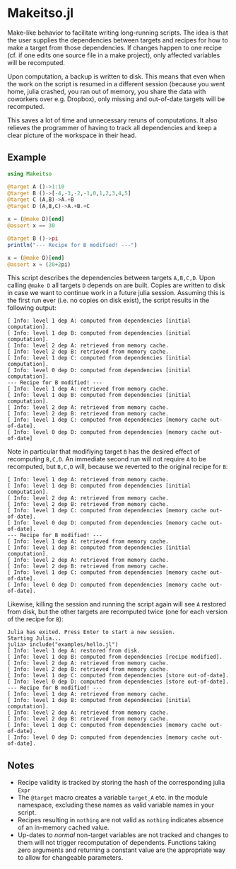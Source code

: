 # Makeitso.jl

Make-like behavior to facilitate writing long-running scripts. The idea is that the user supplies the dependencies between targets and recipes for how to make a target from those dependencies. If changes happen to one recipe (cf. if one edits one source file in a make project), only affected variables will be recomputed.

Upon computation, a backup is written to disk. This means that even when the work on the script is resumed in a different session (because you went home, julia crashed, you ran out of memory, you share the data with coworkers over e.g. Dropbox), only missing and out-of-date targets will be recomputed.

This saves a lot of time and unnecessary reruns of computations. It also relieves the programmer of having to track all dependencies and keep a clear picture of the workspace in their head.

## Example

```julia
using Makeitso

@target A ()->1:10
@target B ()->[-4,-3,-2,-1,0,1,2,3,4,5]
@target C (A,B)->A.+B
@target D (A,B,C)->A.+B.+C

x = (@make D)[end]
@assert x == 30

@target B ()->pi
println("--- Recipe for B modified! ---")

x = (@make D)[end]
@assert x ≈ (20+2pi)

```

This script describes the dependencies between targets `A,B,C,D`. Upon calling `@make D` all targets `D` depends on are built. Copies are written to disk in case we want to continue work in a future julia session. Assuming this is the first run ever (i.e. no copies on disk exist), the script results in the following output:

```
[ Info: level 1 dep A: computed from dependencies [initial computation].
[ Info: level 1 dep B: computed from dependencies [initial computation].
[ Info: level 2 dep A: retrieved from memory cache.
[ Info: level 2 dep B: retrieved from memory cache.
[ Info: level 1 dep C: computed from dependencies [initial computation].
[ Info: level 0 dep D: computed from dependencies [initial computation].
--- Recipe for B modified! ---
[ Info: level 1 dep A: retrieved from memory cache.
[ Info: level 1 dep B: computed from dependencies [initial computation].
[ Info: level 2 dep A: retrieved from memory cache.
[ Info: level 2 dep B: retrieved from memory cache.
[ Info: level 1 dep C: computed from dependencies [memory cache out-of-date].
[ Info: level 0 dep D: computed from dependencies [memory cache out-of-date]
```

Note in particular that modifiying target `B` has the desired effect of recomputing `B,C,D`. An immediate second run will not require `A` to be recomputed, but `B,C,D` will, because we reverted to the original recipe for `B`:

```
[ Info: level 1 dep A: retrieved from memory cache.
[ Info: level 1 dep B: computed from dependencies [initial computation].
[ Info: level 2 dep A: retrieved from memory cache.
[ Info: level 2 dep B: retrieved from memory cache.
[ Info: level 1 dep C: computed from dependencies [memory cache out-of-date].
[ Info: level 0 dep D: computed from dependencies [memory cache out-of-date].
--- Recipe for B modified! ---
[ Info: level 1 dep A: retrieved from memory cache.
[ Info: level 1 dep B: computed from dependencies [initial computation].
[ Info: level 2 dep A: retrieved from memory cache.
[ Info: level 2 dep B: retrieved from memory cache.
[ Info: level 1 dep C: computed from dependencies [memory cache out-of-date].
[ Info: level 0 dep D: computed from dependencies [memory cache out-of-date].
```

Likewise, killing the session and running the script again will see `A` restored from disk, but the other targets are recomputed twice (one for each version of the recipe for `B`):

```
Julia has exited. Press Enter to start a new session.
Starting Julia...
julia> include("examples/hello.jl")
[ Info: level 1 dep A: restored from disk.
[ Info: level 1 dep B: computed from dependencies [recipe modified].
[ Info: level 2 dep A: retrieved from memory cache.
[ Info: level 2 dep B: retrieved from memory cache.
[ Info: level 1 dep C: computed from dependencies [store out-of-date].
[ Info: level 0 dep D: computed from dependencies [store out-of-date].
--- Recipe for B modified! ---
[ Info: level 1 dep A: retrieved from memory cache.
[ Info: level 1 dep B: computed from dependencies [initial computation].
[ Info: level 2 dep A: retrieved from memory cache.
[ Info: level 2 dep B: retrieved from memory cache.
[ Info: level 1 dep C: computed from dependencies [memory cache out-of-date].
[ Info: level 0 dep D: computed from dependencies [memory cache out-of-date].
```

## Notes

* Recipe validity is tracked by storing the hash of the corresponding julia `Expr`
* The `@target` macro creates a variable `target_A` etc. in the module namespace, excluding these names as valid variable names in your script.
* Recipes resulting in `nothing` are not valid as `nothing` indicates absence of an in-memory cached value.
* Up-dates to *normal* non-target variables are not tracked and changes to them will not trigger recomputation of dependents. Functions taking zero arguments and returning a constant value are the appropriate way to allow for changeable parameters.
